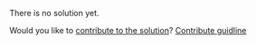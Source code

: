 
There is no solution yet.

Would you like to [contribute to the solution](https://github.com/BFEdev/BFE.dev-solutions/blob/main/typescript/implement-MapUnion-U-M_en.md)? [Contribute guidline](https://github.com/BFEdev/BFE.dev-solutions#how-to-contribute)
